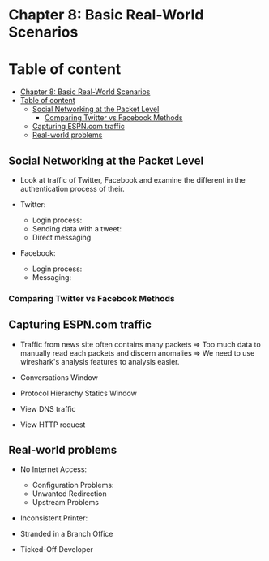 # Chapter 8: Basic Real-World Scenarios



# Table of content
- [Chapter 8: Basic Real-World Scenarios](#chapter-8-basic-real-world-scenarios)
- [Table of content](#table-of-content)
  - [Social Networking at the Packet Level](#social-networking-at-the-packet-level)
    - [Comparing Twitter vs Facebook Methods](#comparing-twitter-vs-facebook-methods)
  - [Capturing ESPN.com traffic](#capturing-espncom-traffic)
  - [Real-world problems](#real-world-problems)



## Social Networking at the Packet Level
- Look at traffic of Twitter, Facebook and examine the different in the authentication process of their.

- Twitter:
  - Login process:
  - Sending data with a tweet:
  - Direct messaging

- Facebook:
  - Login process:
  - Messaging:
   
### Comparing Twitter vs Facebook Methods

## Capturing ESPN.com traffic

- Traffic from news site often contains many packets => Too much data to manually read each packets and discern anomalies => We need to use wireshark's analysis features to analysis easier.
  
- Conversations Window
- Protocol Hierarchy Statics Window
- View DNS traffic
- View HTTP request

## Real-world problems

- No Internet Access:
  - Configuration Problems:
  - Unwanted Redirection
  - Upstream Problems

- Inconsistent Printer:

- Stranded in a Branch Office

- Ticked-Off Developer




